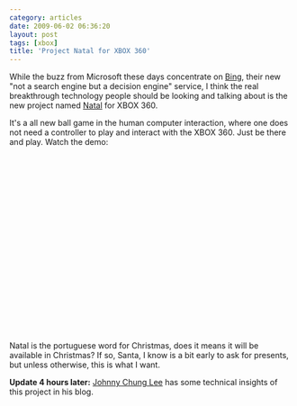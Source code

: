 ```yaml
---
category: articles
date: 2009-06-02 06:36:20
layout: post
tags: [xbox]
title: 'Project Natal for XBOX 360'
---
```


<p>While the buzz from Microsoft these days concentrate on <a href="http://www.bing.com/">Bing</a>, their new "not a search engine but a decision engine" service, I think the real breakthrough technology people should be looking and talking about is the new project named <a href="http://www.xbox.com/en-US/live/projectnatal/">Natal</a> for XBOX 360.</p>

<p>It's a all new ball game in the human computer interaction, where one does not need a controller to play and interact with the XBOX 360. Just be there and play. Watch the demo:</p>

<iframe title="Project Natal for XBOX 360" width="480" height="300" data-src="//www.youtube.com/embed/oACt9R9z37U" frameborder="0" allowfullscreen></iframe>

<p><br >Natal is the portuguese word for Christmas, does it means it will be available in Christmas? If so, Santa, I know is a bit early to ask for presents, but unless otherwise, this is what I want.</p>

<p><strong>Update 4 hours later:</strong> <a href="http://procrastineering.blogspot.com/2009/06/project-natal.html">Johnny Chung Lee</a> has some technical insights of this project in his blog.</p>
